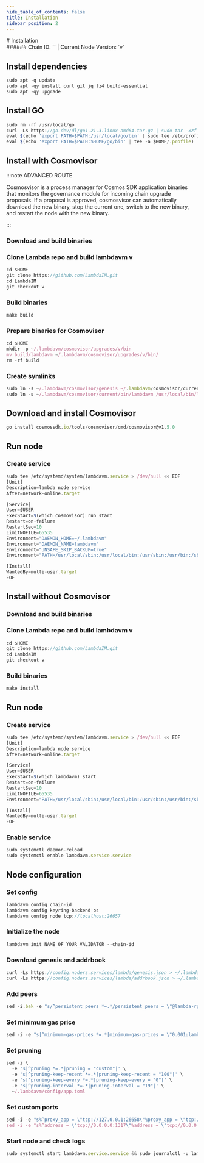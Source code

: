 ```yaml
---
hide_table_of_contents: false
title: Installation
sidebar_position: 2
---
```


<div class="h1-with-icon icon-lambda">
# Installation
</div>
###### Chain ID: `` | Current Node Version: `v`

## Install dependencies

```js
sudo apt -q update
sudo apt -qy install curl git jq lz4 build-essential
sudo apt -qy upgrade
```

## Install GO
```js
sudo rm -rf /usr/local/go
curl -Ls https://go.dev/dl/go1.21.3.linux-amd64.tar.gz | sudo tar -xzf - -C /usr/local
eval $(echo 'export PATH=$PATH:/usr/local/go/bin' | sudo tee /etc/profile.d/golang.sh)
eval $(echo 'export PATH=$PATH:$HOME/go/bin' | tee -a $HOME/.profile)
```

## Install with Cosmovisor
:::note ADVANCED ROUTE

Cosmosvisor is a process manager for Cosmos SDK application binaries that monitors the governance module for incoming chain upgrade proposals. If a proposal is approved, cosmosvisor can automatically download the new binary, stop the current one, switch to the new binary, and restart the node with the new binary.

:::
### Download and build binaries
### Clone Lambda repo and build lambdavm v
```js
cd $HOME
git clone https://github.com/LambdaIM.git
cd LambdaIM
git checkout v
```

### Build binaries
```js
make build
```
### Prepare binaries for Cosmovisor
```js
cd $HOME
mkdir -p ~/.lambdavm/cosmovisor/upgrades/v/bin
mv build/lambdavm ~/.lambdavm/cosmovisor/upgrades/v/bin/
rm -rf build
```

### Create symlinks
```js
sudo ln -s ~/.lambdavm/cosmovisor/genesis ~/.lambdavm/cosmovisor/current -f
sudo ln -s ~/.lambdavm/cosmovisor/current/bin/lambdavm /usr/local/bin/lambdavm -f
```

## Download and install Cosmovisor
```js
go install cosmossdk.io/tools/cosmovisor/cmd/cosmovisor@v1.5.0
```

## Run node
### Create service
```js
sudo tee /etc/systemd/system/lambdavm.service > /dev/null << EOF
[Unit]
Description=lambda node service
After=network-online.target

[Service]
User=$USER
ExecStart=$(which cosmovisor) run start
Restart=on-failure
RestartSec=10
LimitNOFILE=65535
Environment="DAEMON_HOME=~/.lambdavm"
Environment="DAEMON_NAME=lambdavm"
Environment="UNSAFE_SKIP_BACKUP=true"
Environment="PATH=/usr/local/sbin:/usr/local/bin:/usr/sbin:/usr/bin:/sbin:/bin:/usr/games:/usr/local/games:/snap/bin:~/.lambdavm/cosmovisor/current/bin"

[Install]
WantedBy=multi-user.target
EOF
```

## Install without Cosmovisor

### Download and build binaries
### Clone Lambda repo and build lambdavm v
```js
cd $HOME
git clone https://github.com/LambdaIM.git
cd LambdaIM
git checkout v
```

### Build binaries
```js
make install
```

## Run node
### Create service
```js
sudo tee /etc/systemd/system/lambdavm.service > /dev/null << EOF
[Unit]
Description=lambda node service
After=network-online.target

[Service]
User=$USER
ExecStart=$(which lambdavm) start
Restart=on-failure
RestartSec=10
LimitNOFILE=65535
Environment="PATH=/usr/local/sbin:/usr/local/bin:/usr/sbin:/usr/bin:/sbin:/bin:/usr/games:/usr/local/games:/snap/bin"

[Install]
WantedBy=multi-user.target
EOF
```

### Enable service
```js
sudo systemctl daemon-reload
sudo systemctl enable lambdavm.service.service
```

## Node configuration
### Set config
```js
lambdavm config chain-id 
lambdavm config keyring-backend os
lambdavm config node tcp://localhost:26657
```

### Initialize the node
```js
lambdavm init NAME_OF_YOUR_VALIDATOR --chain-id 
```

### Download genesis and addrbook
```js
curl -Ls https://config.noders.services/lambda/genesis.json > ~/.lambdavm/config/genesis.json
curl -Ls https://config.noders.services/lambda/addrbook.json > ~/.lambdavm/config/addrbook.json
```
### Add peers
```js
sed -i.bak -e "s/^persistent_peers *=.*/persistent_peers = \"@lambda-rpc.noders.services:\"/" ~/.lambdavm/config/config.toml
```

### Set minimum gas price
```js
sed -i -e "s|^minimum-gas-prices *=.*|minimum-gas-prices = \"0.001ulamb\"|" ~/.lambdavm/config/app.toml
```
### Set pruning
```js
sed -i \
  -e 's|^pruning *=.*|pruning = "custom"|' \
  -e 's|^pruning-keep-recent *=.*|pruning-keep-recent = "100"|' \
  -e 's|^pruning-keep-every *=.*|pruning-keep-every = "0"|' \
  -e 's|^pruning-interval *=.*|pruning-interval = "19"|' \
  ~/.lambdavm/config/app.toml
```

### Set custom ports
```js
sed -i -e "s%^proxy_app = \"tcp://127.0.0.1:26658\"%proxy_app = \"tcp://127.0.0.1:14758\"%; s%^laddr = \"tcp://127.0.0.1:26657\"%laddr = \"tcp://127.0.0.1:14757\"%; s%^pprof_laddr = \"localhost:6060\"%pprof_laddr = \"localhost:14760\"%; s%^laddr = \"tcp://0.0.0.0:26656\"%laddr = \"tcp://0.0.0.0:14756\"%; s%^prometheus_listen_addr = \":26660\"%prometheus_listen_addr = \":14766\"%" ~/.lambdavm/config/config.toml
sed -i -e "s%^address = \"tcp://0.0.0.0:1317\"%address = \"tcp://0.0.0.0:14717\"%; s%^address = \":8080\"%address = \":14780\"%; s%^address = \"0.0.0.0:9090\"%address = \"0.0.0.0:14790\"%; s%^address = \"0.0.0.0:9091\"%address = \"0.0.0.0:14791\"%; s%:8545%:14745%; s%:8546%:14746%; s%:6065%:14765%" ~/.lambdavm/config/app.toml
```

### Start node and check logs
```js
sudo systemctl start lambdavm.service.service && sudo journalctl -u lambdavm.service.service -f --no-hostname -o cat
```
